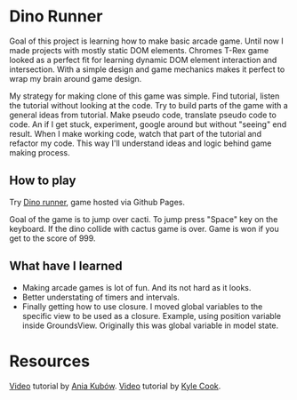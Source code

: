 # Dino Runner

Goal of this project is learning how to make basic arcade game. Until now I made projects with mostly static DOM elements. Chromes T-Rex game looked as a perfect fit for learning dynamic DOM element interaction and intersection. With a simple design and game mechanics makes it perfect to wrap my brain around game design.

My strategy for making clone of this game was simple. Find tutorial, listen the tutorial without looking at the code. Try to build parts of the game with a general ideas from tutorial. Make pseudo code, translate pseudo code to code. An if I get stuck, experiment, google around but without "seeing" end result. When I make working code, watch that part of the tutorial and refactor my code. This way I'll understand ideas and logic behind game making process.

## How to play

Try [Dino runner](https://mojotron.github.io/dino-runner/), game hosted via Github Pages.

Goal of the game is to jump over cacti. To jump press "Space" key on the keyboard. If the dino collide with cactus game is over. Game is won if you get to the score of 999.

## What have I learned

- Making arcade games is lot of fun. And its not hard as it looks.
- Better understating of timers and intervals.
- Finally getting how to use closure. I moved global variables to the specific view to be used as a closure. Example, using position variable inside GroundsView. Originally this was global variable in model state.

# Resources

[Video](https://www.youtube.com/watch?v=dQ6lYd6dyTI) tutorial by [Ania Kubów](https://github.com/kubowania).
[Video](https://www.youtube.com/watch?v=47eXVRJKdkU) tutorial by [Kyle Cook](https://github.com/WebDevSimplified).
